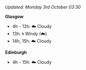 *Updated: Monday 3rd October 03:30*

**Glasgow**

* 4h - 12h: :cloud: Cloudy
* 13h: :cyclone: Windy (:cloud:)
* 14h, 15h: :cloud: Cloudy

**Edinburgh**

* 4h - 15h: :cloud: Cloudy
